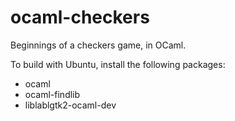 ocaml-checkers
==============

Beginnings of a checkers game, in OCaml.

To build with Ubuntu, install the following packages:
- ocaml
- ocaml-findlib
- liblablgtk2-ocaml-dev
